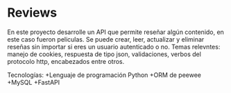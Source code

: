 # Reviews
En este proyecto desarrolle un API que permite reseñar algún contenido, en este caso fueron peliculas. Se puede crear, leer, actualizar y eliminar reseñas
sin importar si eres un usuario autenticado o no. Temas relevntes: manejo de cookies, respuesta de tipo json, validaciones, verbos del protocolo http, encabezados entre otros.

Tecnologías:
+Lenguaje de programación Python
+ORM de peewee
+MySQL
+FastAPI
